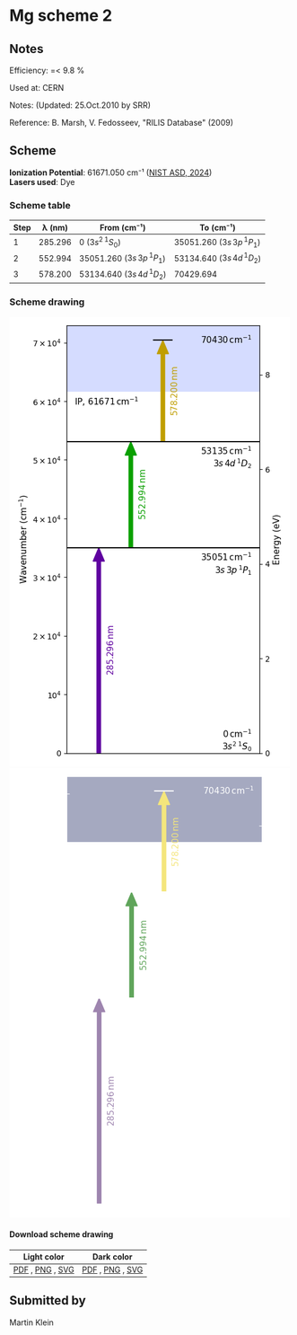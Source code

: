# Mg scheme 2

## Notes

Efficiency: =< 9.8 %

Used at: CERN

Notes: (Updated: 25.Oct.2010 by SRR)

Reference: B. Marsh, V. Fedosseev, "RILIS Database" (2009)





## Scheme

**Ionization Potential**: 61671.050 cm⁻¹ ([NIST ASD, 2024](https://www.nist.gov/pml/atomic-spectra-database))  
**Lasers used**: Dye

### Scheme table

| Step | λ (nm)  |           From (cm⁻¹)           |            To (cm⁻¹)            |
| ---- | ------- | ------------------------------- | ------------------------------- |
| 1    | 285.296 | 0 ($3s^2\,^1S_0$)               | 35051.260 ($3s\,3p\,^1P_1$)     |
| 2    | 552.994 | 35051.260 ($3s\,3p\,^1P_1$)     | 53134.640 ($3s\,4d\,^{1}D_{2}$) |
| 3    | 578.200 | 53134.640 ($3s\,4d\,^{1}D_{2}$) | 70429.694                       |


### Scheme drawing

![mg scheme, light mode](mg-002/mg-002-light.png#only-light)
![mg scheme, dark mode](mg-002/mg-002-dark-web.png#only-dark)

#### Download scheme drawing

|                                            Light color                                            |                                           Dark color                                           |
| ------------------------------------------------------------------------------------------------- | ---------------------------------------------------------------------------------------------- |
| [PDF](mg-002/mg-002-light.pdf) , [PNG](mg-002/mg-002-light.png) , [SVG](mg-002/mg-002-light.svg)  | [PDF](mg-002/mg-002-dark.pdf) , [PNG](mg-002/mg-002-dark.png) , [SVG](mg-002/mg-002-dark.svg)  |


## Submitted by

Martin Klein

